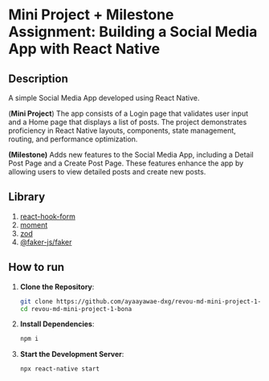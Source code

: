 # Mini Project + Milestone Assignment: Building a Social Media App with React Native

## Description
A simple Social Media App developed using React Native. 

(**Mini Project**) The app consists of a Login page that validates user input and a Home page that displays a list of posts. The project demonstrates proficiency in React Native layouts, components, state management, routing, and performance optimization.

**(Milestone)** Adds new features to the Social Media App, including a Detail Post Page and a Create Post Page. These features enhance the app by allowing users to view detailed posts and create new posts.


## Library
1. [react-hook-form](https://www.npmjs.com/package/react-hook-form)
2. [moment](https://www.npmjs.com/package/moment)
3. [zod](https://www.npmjs.com/package/zod)
4. [@faker-js/faker](https://www.npmjs.com/package/@faker-js/faker)

## How to run
1. **Clone the Repository**:
   ```bash
   git clone https://github.com/ayaayawae-dxg/revou-md-mini-project-1-bona
   cd revou-md-mini-project-1-bona
   ```
2. **Install Dependencies**:
   ```bash
   npm i
   ```
3. **Start the Development Server**:
   ```bash
   npx react-native start
   ```

